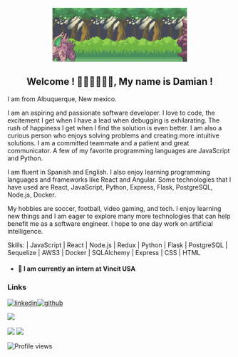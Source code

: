 <p align="center">
<img src='https://raw.githubusercontent.com/JayDrojas/JayDrojas/main/PokemonBattle.webp' alt='' width='60%'>
</p>

<h2 align="center">
Welcome ! 🧑‍💻🧑‍💻🧑‍💻, My name is Damian !
</h2>

I am from Albuquerque, New mexico. 
  
I am an aspiring and passionate software developer. I love to code, the excitement I get when I have a lead when debugging is exhilarating. The rush of happiness I get when I find the solution is even better. I am also a curious person who enjoys solving problems and creating more intuitive solutions. I am a committed teammate and a patient and great communicator. A few of my favorite programming languages are JavaScript and Python. 

I am fluent in Spanish and English. I also enjoy learning programming languages and frameworks like React and Angular. Some technologies that I have used are React, JavaScript, Python, Express, Flask, PostgreSQL, Node.js, Docker.  
  
My hobbies are soccer, football, video gaming, and tech. 
I enjoy learning new things and I am eager to explore many more technologies that can help benefit me as a software engineer. I hope to one day work on artificial intelligence.

Skills: | JavaScript | React | Node.js | Redux | Python | Flask | PostgreSQL | Sequelize | AWS3 | Docker | SQLAlchemy | Express | CSS | HTML

- <h4> 🔭 I am currently an intern at Vincit USA</h4>

### Links

[<img src='https://cdn.jsdelivr.net/npm/simple-icons@3.0.1/icons/linkedin.svg' alt='linkedin' height='40'>](https://www.linkedin.com/in/damian-rojas-076a571b8/)[<img src='https://cdn.jsdelivr.net/npm/simple-icons@3.0.1/icons/github.svg' alt='github' height='40'>](https://github.com/JayDrojas)  

<!-- [![Top Langs](https://github-readme-stats.vercel.app/api/top-langs/?username=JayDrojas)](https://github.com/anuraghazra/github-readme-stats) -->
<!-- ![GitHub stats](https://github-readme-stats.vercel.app/api?username=JayDrojas&show_icons=true)   -->
<!-- ![GitHub streak stats](https://github-readme-streak-stats.herokuapp.com/?user=JayDrojas)   -->
<img src="https://github-readme-stats.vercel.app/api/top-langs/?username=JayDrojas"/> 
<p>
<img src="https://github-readme-stats.vercel.app/api?username=JayDrojas&show_icons=true"/> <img src="https://github-readme-streak-stats.herokuapp.com/?user=JayDrojas"/>
</p>

![Profile views](https://gpvc.arturio.dev/JayDrojas)  
